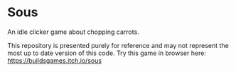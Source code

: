 # Sous
 An idle clicker game about chopping carrots.

This repository is presented purely for reference and may not represent the most up to date version of this code.
Try this game in browser here: https://buildsgames.itch.io/sous
